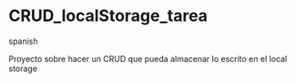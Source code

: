 # CRUD_localStorage_tarea

spanish

Proyecto sobre hacer un CRUD que pueda almacenar lo escrito en el local storage
